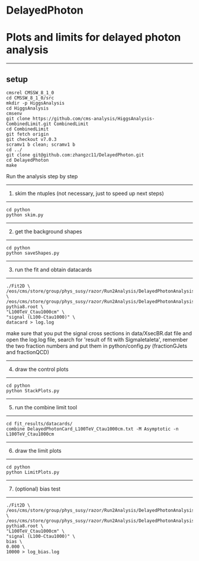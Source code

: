 # DelayedPhoton
Plots and limits for delayed photon analysis
=============================
-----------------------------
setup
-----------------------------
```
cmsrel CMSSW_8_1_0
cd CMSSW_8_1_0/src
mkdir -p HiggsAnalysis
cd HiggsAnalysis
cmsenv
git clone https://github.com/cms-analysis/HiggsAnalysis-CombinedLimit.git CombinedLimit
cd CombinedLimit
git fetch origin
git checkout v7.0.3
scramv1 b clean; scramv1 b
cd ../
git clone git@github.com:zhangzc11/DelayedPhoton.git
cd DelayedPhoton
make
```

Run the analysis step by step

-----------------------------
1. skim the ntuples (not necessary, just to speed up next steps)
-----------------------------
```
cd python
python skim.py
```

-----------------------------
2. get the background shapes
-----------------------------
```
cd python 
python saveShapes.py
```

-----------------------------
3. run the fit and obtain datacards
-----------------------------
```
./Fit2D \
/eos/cms/store/group/phys_susy/razor/Run2Analysis/DelayedPhotonAnalysis/2016/V4p1_private_REMINIAOD/skim/DelayedPhoton_DoubleEG_2016BCDEFGH_GoodLumi_31p389ifb.root \
/eos/cms/store/group/phys_susy/razor/Run2Analysis/DelayedPhotonAnalysis/2016/V4p1_private_REMINIAOD/skim/GMSB_L100TeV_Ctau1000cm_13TeV-pythia8.root \
"L100TeV_Ctau1000cm" \
"signal (L100-Ctau1000)" \
datacard > log.log
```
make sure that you put the signal cross sections in data/XsecBR.dat file
and open the log.log file, search for 'result of fit with SigmaIetaIeta', remember the two fraction numbers and put them in python/config.py (fractionGJets and fractionQCD)

-----------------------------
4. draw the control plots
-----------------------------
```
cd python
python StackPlots.py
```

-----------------------------
5. run the combine limit tool
-----------------------------
```
cd fit_results/datacards/
combine DelayedPhotonCard_L100TeV_Ctau1000cm.txt -M Asymptotic -n L100TeV_Ctau1000cm
```

-----------------------------
6. draw the limit plots
-----------------------------
```
cd python
python LimitPlots.py
```
-----------------------------
7. (optional) bias test
-----------------------------
```
./Fit2D \
/eos/cms/store/group/phys_susy/razor/Run2Analysis/DelayedPhotonAnalysis/2016/V4p1_private_REMINIAOD/skim/DelayedPhoton_DoubleEG_2016BCDEFGH_GoodLumi_31p389ifb.root \
/eos/cms/store/group/phys_susy/razor/Run2Analysis/DelayedPhotonAnalysis/2016/V4p1_private_REMINIAOD/skim/GMSB_L100TeV_Ctau1000cm_13TeV-pythia8.root \
"L100TeV_Ctau1000cm" \
"signal (L100-Ctau1000)" \
bias \
0.000 \
10000 > log_bias.log
```



